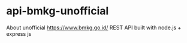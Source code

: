 # api-bmkg-unofficial
 About unofficial https://www.bmkg.go.id/ REST API built with node.js + express js
